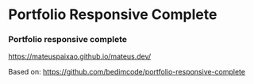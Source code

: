 # Portfolio Responsive Complete
### Portfolio responsive complete

https://mateuspaixao.github.io/mateus.dev/

Based on: https://github.com/bedimcode/portfolio-responsive-complete
